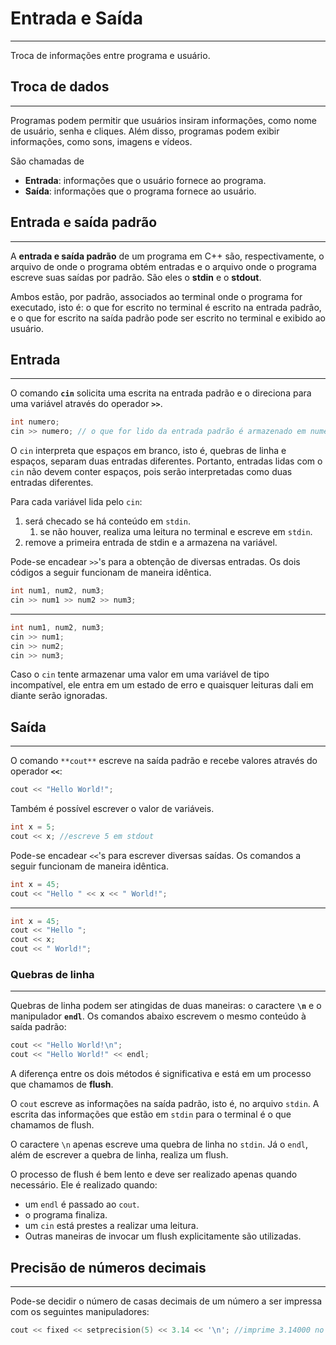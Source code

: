 # Entrada e Saída
---
Troca de informações entre programa e usuário.

## Troca de dados
---
Programas podem permitir que usuários insiram informações, como nome de usuário, senha e cliques. Além disso, programas podem exibir informações, como sons, imagens e vídeos.

São chamadas de

- **Entrada**: informações que o usuário fornece ao programa.
- **Saída**: informações que o programa fornece ao usuário.

## Entrada e saída padrão
---
A **entrada e saída padrão** de um programa em C++ são, respectivamente, o arquivo de onde o programa obtém entradas e o arquivo onde o programa escreve suas saídas por padrão. São eles o **stdin** e o **stdout**.

Ambos estão, por padrão, associados ao terminal onde o programa for executado, isto é: o que for escrito no terminal é escrito na entrada padrão, e o que for escrito na saída padrão pode ser escrito no terminal e exibido ao usuário.

## Entrada
---
O comando **```cin```** solicita uma escrita na entrada padrão e o direciona para uma variável através do operador **```>>```**.
```cpp
int numero;
cin >> numero; // o que for lido da entrada padrão é armazenado em numero
```

O ```cin``` interpreta que espaços em branco, isto é, quebras de linha e espaços, separam duas entradas diferentes. Portanto, entradas lidas com o ```cin``` não devem conter espaços, pois serão interpretadas como duas entradas diferentes.

Para cada variável lida pelo ```cin```:
1. será checado se há conteúdo em ```stdin```.
    1. se não houver, realiza uma leitura no terminal e escreve em ```stdin```.
2. remove a primeira entrada de stdin e a armazena na variável.

Pode-se encadear ```>>```'s para a obtenção de diversas entradas. Os dois códigos a seguir funcionam de maneira idêntica.

```cpp
int num1, num2, num3;
cin >> num1 >> num2 >> num3;
```
---
```cpp
int num1, num2, num3;
cin >> num1;
cin >> num2;
cin >> num3;
```

Caso o ```cin``` tente armazenar uma valor em uma variável de tipo incompatível, ele entra em um estado de erro e quaisquer leituras dali em diante serão ignoradas.

## Saída
---
O comando ```**cout**``` escreve na saída padrão e recebe valores através do operador **```<<```**:
```cpp
cout << "Hello World!";
```

Também é possível escrever o valor de variáveis.
```cpp
int x = 5;
cout << x; //escreve 5 em stdout
```

Pode-se encadear ```<<```'s para escrever diversas saídas. Os comandos a seguir funcionam de maneira idêntica.

```cpp
int x = 45;
cout << "Hello " << x << " World!";
```
---
```cpp
int x = 45;
cout << "Hello ";
cout << x;
cout << " World!";
```
### Quebras de linha
---
Quebras de linha podem ser atingidas de duas maneiras: o caractere **```\n```** e o manipulador **```endl```**. Os comandos abaixo escrevem o mesmo conteúdo à saída padrão:
```cpp
cout << "Hello World!\n";
cout << "Hello World!" << endl;
```

A diferença entre os dois métodos é significativa e está em um processo que chamamos de **flush**.

O ```cout``` escreve as informações na saída padrão, isto é, no arquivo ```stdin```. A escrita das informações que estão em ```stdin``` para o terminal é o que chamamos de flush.

O caractere ```\n``` apenas escreve uma quebra de linha no ```stdin```. Já o ```endl```, além de escrever a quebra de linha, realiza um flush.

O processo de flush é bem lento e deve ser realizado apenas quando necessário. Ele é realizado quando:

- um ```endl``` é passado ao ```cout```.
- o programa finaliza.
- um ```cin``` está prestes a realizar uma leitura.
- Outras maneiras de invocar um flush explicitamente são utilizadas.

## Precisão de números decimais
---
Pode-se decidir o número de casas decimais de um número a ser impressa com os seguintes manipuladores:
```cpp
cout << fixed << setprecision(5) << 3.14 << '\n'; //imprime 3.14000 no terminal
```